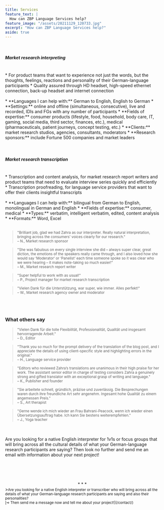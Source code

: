 ```yaml
---
title: Services
feature_text: |
  How can ZBP Language Services help?
feature_image: "/assets/20211129_120733.jpg"
excerpt: "How can ZBP Language Services help?"
aside: true
---
```


<br>
<h5>Market research interpreting</h5>
<br>
* For product teams that want to experience not just the words, but the thoughts, feelings, reactions and personality of their German-language participants
* Quality assured through HD headset, high-speed ethernet connection, back-up headset and internet connection
<br><br>
* **Languages I can help with:** German to English, English to German
* **Settings:** online and offline (simultaneous, consecutive), live and recorded, IDIs and FGs with any number of participants
* **Fields of expertise:** consumer products (lifestyle, food, household, body care, IT, gaming, social media, third sector, finances, etc.), medical (pharmaceuticals, patient journeys, concept testing, etc.)
* **Clients:** market research studios, agencies, consultants, moderators
* **Research sponsors:** include Fortune 500 companies and market leaders
<br><br><br>
<h5>Market research transcription</h5>
<br>
* Transcription and content analysis, for market research report writers and product teams that need to evaluate interview series quickly and efficiently
* Transcription proofreading, for language service providers that want to offer their clients insightful transcripts
<br><br>
* **Languages I can help with:** bilingual from German to English, monolingual in German and English
* **Fields of expertise:** consumer, medical
* **Types:** verbatim, intelligent verbatim, edited, content analysis
* **Formats:** Word, Excel
<br><br>


><small>"Brilliant job, glad we had Zahra as our interpreter. Really natural interpretation, bringing across the consumers' voices clearly for our research."<br>
– N., Market research sponsor</small>

><small>"She was fabulous on every single interview she did – always super clear, great diction, the emotions of the speakers really came through, and I also loved how she would say ‘Moderator’ or ‘Panelist’ each time someone spoke so it was clear who we were hearing – it makes note-taking so much easier!"<br>
– M., Market research report writer</small>

><small>"Super helpful to work with as usual!"<br>
– P., Project manager for market research transcription</small>

><small>"Vielen Dank für die Unterstützung, war super, wie immer. Alles perfekt!"<br>
– W., Market research agency owner and moderator</small>

<br><br>
### What others say

><small>"Vielen Dank für die tolle Flexibilität, Professionalität, Qualität und insgesamt hervorragende Arbeit."<br>
– D., Editor</small>

><small>"Thank you so much for the prompt delivery of the translation of the blog post, and I appreciate the details of using client-specific style and highlighting errors in the original."<br>
– H., Language service provider</small>

><small>"Editors who reviewed Zahra’s translations are unanimous in their high praise for her work. The assistant senior editor in charge of testing considers Zahra a genuinely strong and gifted translator with an exceptional grasp of writing and language."<br>
– K., Publisher and founder</small>

><small>"Sie arbeitete schnell, gründlich, präzise und zuverlässig. Die Besprechungen waren durch ihre freundliche Art sehr angenehm. Ingesamt hohe Qualität zu einem angemessen Preis."<br>
– S., Art therapist</small>

><small>"Gerne wende ich mich wieder an Frau Bahrani-Peacock, wenn ich wieder einen Übersetzungsauftrag habe. Ich kann Sie bestens weiterempfehlen."<br>
– J., Yoga teacher</small>

<br><br>
Are you looking for a native English interpreter for 1v1s or focus groups that will bring across all the cultural details of what your German-language research participants are saying? Then look no further and send me an email with information about your next project!

<br><br><br>
<center>* * *</center>
><small>Are you looking for a native English interpreter or transcriber who will bring across all the details of what your German-language research participants are saying and also their personalities?<br>[➺ Then send me a message now and tell me about your project!](/contact/)</small>

<br>